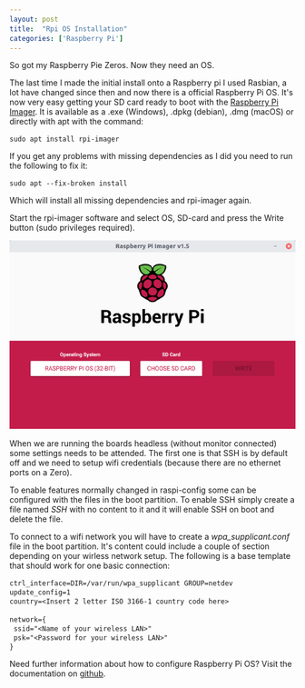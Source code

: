 ```yaml
---
layout: post
title:  "Rpi OS Installation"
categories: ['Raspberry Pi']
---
```


So got my Raspberry Pie Zeros. Now they need an OS.

The last time I made the initial install onto a Raspberry pi I used Rasbian, a lot have changed since then and now there is a official Raspberry Pi      OS.
It's now very easy getting your SD card ready to boot with the [Raspberry Pi Imager](https://www.raspberrypi.org/software/). It is available as a .exe (Windows), .dpkg (debian), .dmg (macOS) or directly with apt with the command:

```
sudo apt install rpi-imager
```

If you get any problems with missing dependencies as I did you need to run the following to fix it:

```
sudo apt --fix-broken install
```

Which will install all missing dependencies and rpi-imager again.

Start the rpi-imager software and select OS, SD-card and press the Write button (sudo privileges required).

![Image of rpi-imager](/assets/images/rpi-imager.png)

When we are running the boards headless (without monitor connected) some settings needs to be attended.
The first one is that SSH is by default off and we need to setup wifi credentials (because there are no ethernet ports on a Zero).

To enable features normally changed in raspi-config some can be configured with the files in the boot partition. To enable SSH simply create a file named *SSH* with no content to it and it will enable SSH on boot and delete the file.

To connect to a wifi network you will have to create a *wpa_supplicant.conf* file in the boot partition. It's content could include a couple of section depending on your wirless network setup. The following is a base template that should work for one basic connection:

```
ctrl_interface=DIR=/var/run/wpa_supplicant GROUP=netdev
update_config=1
country=<Insert 2 letter ISO 3166-1 country code here>

network={
 ssid="<Name of your wireless LAN>"
 psk="<Password for your wireless LAN>"
}
```

Need further information about how to configure Raspberry Pi OS?
Visit the documentation on [github](https://github.com/raspberrypi/documentation).